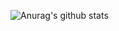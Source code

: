 ![Anurag's github stats](https://github-readme-stats.vercel.app/api?username=SIA-tfwang&count_private=true&show_icons=true&bg_color=000000,f0f8ff,5f9ea0,ffffe0)
